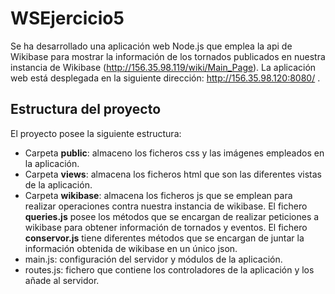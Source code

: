 # WSEjercicio5
Se ha desarrollado una aplicación web Node.js que emplea la api de Wikibase para mostrar la información de los tornados publicados en nuestra instancia de Wikibase (http://156.35.98.119/wiki/Main_Page). La aplicación web está desplegada en la siguiente dirección: http://156.35.98.120:8080/ .
## Estructura del proyecto
El proyecto posee la siguiente estructura:
- Carpeta **public**: almaceno los ficheros css y las imágenes empleados en la aplicación.
- Carpeta **views**: almacena los ficheros html que son las diferentes vistas de la aplicación.
- Carpeta **wikibase**: almacena los ficheros js que se emplean para realizar operaciones contra nuestra instancia de wikibase. El fichero **queries.js** posee los métodos que se encargan de realizar peticiones a wikibase para obtener información de tornados y eventos. El fichero **conservor.js** tiene diferentes métodos que se encargan de juntar la información obtenida de wikibase en un único json.
- main.js: configuración del servidor y módulos de la aplicación.
- routes.js: fichero que contiene los controladores de la aplicación y los añade al servidor.
